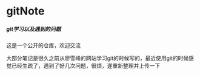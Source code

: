 # gitNote
##### git学习以及遇到的问题

这是一个公开的仓库，欢迎交流

大部分笔记是很久之前从廖雪峰的网站学习git的时候写的，最近使用git的时候感觉已经生疏了，遇到了好几次问题，很烦，遂重新整理并上传一下



